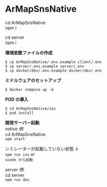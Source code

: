 # ArMapSnsNative

cd ArMapSnsNative  
npm i

cd server  
npm i

**環境変数ファイルの作成**

```
$ cp ArMapSnsNative/.env.example client/.env
$ cp server/.env.example server/.env
$ cp docker/dev/.env.example docker/dev/.env
```

**ミドルウェアのセットアップ**

```
$ docker compose up -d
```

**POD の導入**

```
$ cd ArMapSnsNative/ios
$ pod install
```

**開発サーバー起動**  
_native 側_  
cd ArMapSnsNative  
`npm start`

シミレーターが起動していない状態 ↓  
`npm run ios`
or  
`xcode から起動`

_server 側_  
cd server  
`npm run dev`

